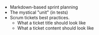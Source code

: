 - Markdown-based sprint planning
- The mystical "unit" (in tests)
- Scrum tickets best practices.
    - What a ticket title should look like
    - What a ticket content should look like